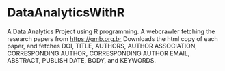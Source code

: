 # DataAnalyticsWithR
A Data Analytics Project using R programming.
A webcrawler fetching the research papers from https://gmb.org.br 
Downloads the html copy of each paper, and fetches DOI, TITLE, AUTHORS, AUTHOR ASSOCIATION, CORRESPONDING AUTHOR, CORRESPONDING AUTHOR EMAIL, ABSTRACT, PUBLISH DATE, BODY, and KEYWORDS.

